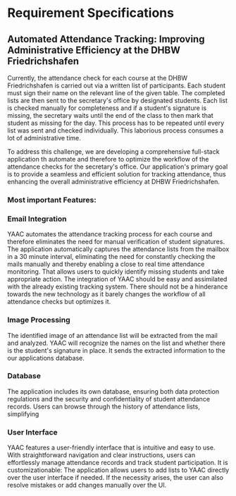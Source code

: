# Requirement Specifications

## Automated Attendance Tracking: Improving Administrative Efficiency at the DHBW Friedrichshafen

Currently, the attendance check for each course at the DHBW Friedrichshafen is carried out via a written list of participants. Each student must sign their name on the relevant line of the given table. The completed lists are then sent to the secretary's office by designated students. Each list is checked manually for completeness and if a student's signature is missing, the secretary waits until the end of the class to then mark that student as missing for the day. This process has to be repeated until every list was sent and checked individually. This laborious process consumes a lot of administrative time.

To address this challenge, we are developing a comprehensive full-stack application th automate and therefore to optimize the workflow of the attendance checks for the secretary's office. Our application's primary goal is to provide a seamless and efficient solution for tracking attendance, thus enhancing the overall administrative efficiency at DHBW Friedrichshafen.

### Most important Features:

### Email Integration
YAAC automates the attendance tracking process for each course and therefore eliminates the need for manual verification of student signatures.
The application automatically captures the attendance lists from the mailbox in a 30 minute interval, eliminating the need for constantly checking the mails manually and thereby enabling a close to real time attendance monitoring. That allows users to quickly identify missing students and take appropriate action.
The integration of YAAC should be easy and assimilated with the already existing tracking system. There should not be a hinderance towards the new technology as it barely changes the workflow of all attendance checks but optimizes it.

### Image Processing

The identified image of an attendance list will be extracted from the mail and analyzed. YAAC will recognize the names on the list and whether there is the student's signature in place. It sends the extracted information to the our applications database.

### Database

The application includes its own database, ensuring both data protection regulations and the security and confidentiality of student attendance records. Users can browse through the history of attendance lists, simplifying 

### User Interface

YAAC features a user-friendly interface that is intuitive and easy to use. With straightforward navigation and clear instructions, users can effortlessly manage attendance records and track student participation. It is customizationable: The application allows users to add lists to YAAC directly over the user interface if needed. If the necessity arises, the user can also resolve mistakes or add changes manually over the UI.


